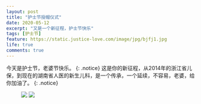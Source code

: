 ```yaml
---
layout: post
title: "护士节授帽仪式"
date: 2020-05-12
excerpt: "又是一个新征程，护士节快乐"
tags: [护士节]
feature: https://static.justice-love.com/image/jpg/bjfj1.jpg
life: true
comments: true
---
```

今天是护士节，老婆节快乐。
{: .notice}
这是你的新征程，从2014年的浙江省儿保，到现在的湖南省人医的新生儿科，是一个传承，一个延续，不容易，老婆，给你加油了。
{: .notice}
<figure>
    <img src="{{ site.staticUrl }}/image/jpeg/hushijieshoumao0.jpeg?imageMogr2/auto-orient" />
    <img src="{{ site.staticUrl }}/image/jpeg/hushijieshoumao1.jpeg?imageMogr2/auto-orient" />
</figure>
